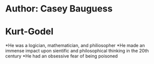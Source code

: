 # Author: Casey Bauguess
# Kurt-Godel
*He was a logician, mathematician, and philiosopher
*He made an immense impact upon sientific and philosophical thinking in the 20th century
*He had an obsessive fear of being poisoned
